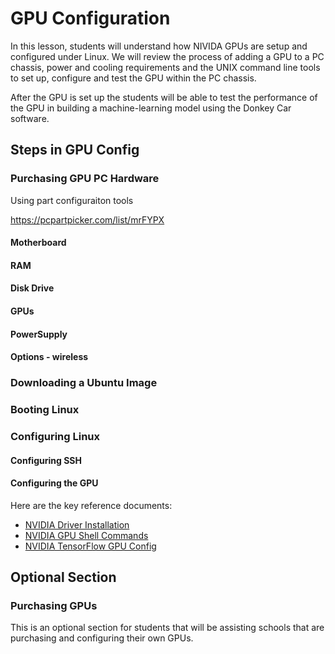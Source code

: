 # GPU Configuration

In this lesson, students will understand how NIVIDA GPUs are setup
and configured under Linux.  We will review the process
of adding a GPU to a PC chassis, power and cooling requirements
and the UNIX command line tools to set up, configure and test
the GPU within the PC chassis.

After the GPU is set up the students will be able to test the performance of the GPU
in building a machine-learning model using the Donkey Car software.

## Steps in GPU Config

### Purchasing GPU PC Hardware

Using part configuraiton tools

https://pcpartpicker.com/list/mrFYPX

#### Motherboard
#### RAM
#### Disk Drive
#### GPUs
#### PowerSupply
#### Options - wireless

### Downloading a Ubuntu Image

### Booting Linux

### Configuring Linux

#### Configuring SSH

#### Configuring the GPU

Here are the key reference documents:

* [NVIDIA Driver Installation](admin/nvidia-driver-install.md)
* [NVIDIA GPU Shell Commands](admin/gpu-shell.md)
* [NVIDIA TensorFlow GPU Config](admin/tensorflow-gpu-install.md)

## Optional Section

### Purchasing GPUs

This is an optional section for students that will be assisting schools that are purchasing and configuring their own GPUs.

